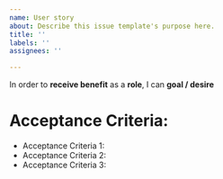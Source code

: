 ```yaml
---
name: User story
about: Describe this issue template's purpose here.
title: ''
labels: ''
assignees: ''

---
```


In order to **receive benefit** as a **role**, I can **goal / desire**

# Acceptance Criteria:

 - Acceptance Criteria 1:
 - Acceptance Criteria 2:
 - Acceptance Criteria 3:
